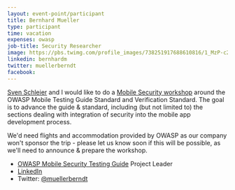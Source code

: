 ```yaml
---
layout: event-point/participant
title: Bernhard Mueller
type: participant
time: vacation
expenses: owasp
job-title: Security Researcher
image: https://pbs.twimg.com/profile_images/738251917688610816/1_MzP-c2_400x400.jpg
linkedin: bernhardm
twitter: muellerberndt
facebook:
---
```


[Sven Schleier](./Sven-Schleier.html) and I would like to do a [Mobile Security workshop](../Working-Sessions/Mobile-Security.html) around the OWASP Mobile Testing Guide Standard and Verification Standard. 
The goal is to advance the guide & standard, including (but not limited to) the sections dealing with integration of security into the mobile app development process.  

We'd need flights and accommodation provided by OWASP as our company won't sponsor the trip - please let us know soon if this will be possible, as we'll need to announce & prepare the workshop.

* [OWASP Mobile Security Testing Guide](https://www.owasp.org/index.php/OWASP_Mobile_Security_Testing_Guide) Project Leader
* [LinkedIn](https://www.linkedin.com/in/bernhardm/)
* Twitter: [@muellerberndt](https://twitter.com/muellerberndt)
